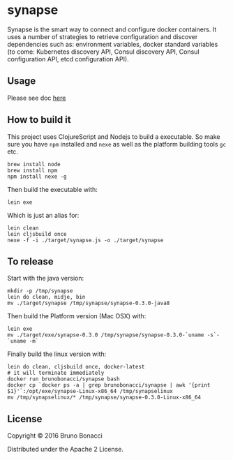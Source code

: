 # synapse

Synapse is the smart way to connect and configure docker containers.
It uses a number of strategies to retrieve configuration and discover
dependencies such as: environment variables, docker standard variables
(to come: Kubernetes discovery API, Consul discovery API, Consul
configuration API, etcd configuration API).

## Usage

Please see doc [here](../README.md)

## How to build it

This project uses ClojureScript and Nodejs to build a executable.
So make sure you have `npm` installed and `nexe` as well as the platform
building tools `gc` etc.

    brew install node
    brew install npm
    npm install nexe -g

Then build the executable with:

    lein exe

Which is just an alias for:

    lein clean
    lein cljsbuild once
    nexe -f -i ./target/synapse.js -o ./target/synapse

## To release

Start with the java version:

    mkdir -p /tmp/synapse
    lein do clean, midje, bin
    mv ./target/synapse /tmp/synapse/synapse-0.3.0-java8

Then build the Platform version (Mac OSX) with:

    lein exe
    mv ./target/exe/synapse-0.3.0 /tmp/synapse/synapse-0.3.0-`uname -s`-`uname -m`

Finally build the linux version with:

    lein do clean, cljsbuild once, docker-latest
    # it will terminate immediately
    docker run brunobonacci/synapse bash
    docker cp `docker ps -a | grep brunobonacci/synapse | awk '{print $1}'`:/opt/exe/synapse-Linux-x86_64 /tmp/synapselinux
    mv /tmp/synapselinux/* /tmp/synapse/synapse-0.3.0-Linux-x86_64


## License

Copyright © 2016 Bruno Bonacci

Distributed under the Apache 2 License.
